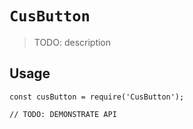# `CusButton`

> TODO: description

## Usage

```
const cusButton = require('CusButton');

// TODO: DEMONSTRATE API
```
